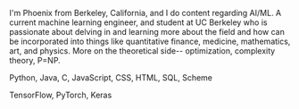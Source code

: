 I'm Phoenix from Berkeley, California, and I do content regarding AI/ML. A current machine learning engineer, and student at UC Berkeley who is passionate about delving in and learning more about the field and how can be incorporated into things like quantitative finance, medicine, mathematics, art, and physics. More on the theoretical side-- optimization, complexity theory, P=NP.

Python, Java, C,  JavaScript, CSS, HTML, SQL, Scheme

TensorFlow, PyTorch, Keras


